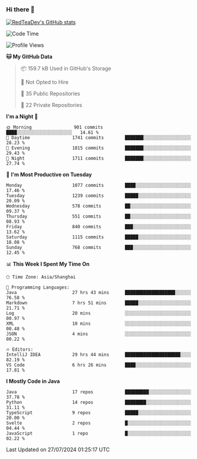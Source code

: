 ### Hi there 👋

<!--
**RedTeaDev/RedTeaDev** is a ✨ _special_ ✨ repository because its `README.md` (this file) appears on your GitHub profile.

Here are some ideas to get you started:

- 🔭 I’m currently working on ...
- 🌱 I’m currently learning ...
- 👯 I’m looking to collaborate on ...
- 🤔 I’m looking for help with ...
- 💬 Ask me about ...
- 📫 How to reach me: ...
- 😄 Pronouns: ...
- ⚡ Fun fact: ...
-->

<!--
[![wakatime](https://wakatime.com/badge/user/6b101ed0-04c0-4490-9283-eb61f2efff96.svg)](https://wakatime.com/@6b101ed0-04c0-4490-9283-eb61f2efff96)
!-->

[![RedTeaDev's GitHub stats](https://github-readme-stats.vercel.app/api?username=RedTeaDev)](https://github.com/anuraghazra/github-readme-stats)
<!--
[![willianrod's wakatime stats](https://github-readme-stats.vercel.app/api/wakatime?username=RedTeaDev)](https://github.com/anuraghazra/github-readme-stats)
!-->
<!--START_SECTION:waka-->
![Code Time](http://img.shields.io/badge/Code%20Time-2%2C445%20hrs-blue)

![Profile Views](http://img.shields.io/badge/Profile%20Views-0-blue)

**🐱 My GitHub Data** 

> 📦 159.7 kB Used in GitHub's Storage 
 > 
> 🚫 Not Opted to Hire
 > 
> 📜 35 Public Repositories 
 > 
> 🔑 22 Private Repositories 
 > 
**I'm a Night 🦉** 

```text
🌞 Morning                901 commits         ████░░░░░░░░░░░░░░░░░░░░░   14.61 % 
🌆 Daytime                1741 commits        ███████░░░░░░░░░░░░░░░░░░   28.23 % 
🌃 Evening                1815 commits        ███████░░░░░░░░░░░░░░░░░░   29.43 % 
🌙 Night                  1711 commits        ███████░░░░░░░░░░░░░░░░░░   27.74 % 
```
📅 **I'm Most Productive on Tuesday** 

```text
Monday                   1077 commits        ████░░░░░░░░░░░░░░░░░░░░░   17.46 % 
Tuesday                  1239 commits        █████░░░░░░░░░░░░░░░░░░░░   20.09 % 
Wednesday                578 commits         ██░░░░░░░░░░░░░░░░░░░░░░░   09.37 % 
Thursday                 551 commits         ██░░░░░░░░░░░░░░░░░░░░░░░   08.93 % 
Friday                   840 commits         ███░░░░░░░░░░░░░░░░░░░░░░   13.62 % 
Saturday                 1115 commits        █████░░░░░░░░░░░░░░░░░░░░   18.08 % 
Sunday                   768 commits         ███░░░░░░░░░░░░░░░░░░░░░░   12.45 % 
```


📊 **This Week I Spent My Time On** 

```text
🕑︎ Time Zone: Asia/Shanghai

💬 Programming Languages: 
Java                     27 hrs 43 mins      ███████████████████░░░░░░   76.58 % 
Markdown                 7 hrs 51 mins       █████░░░░░░░░░░░░░░░░░░░░   21.71 % 
Log                      20 mins             ░░░░░░░░░░░░░░░░░░░░░░░░░   00.97 % 
XML                      10 mins             ░░░░░░░░░░░░░░░░░░░░░░░░░   00.48 % 
JSON                     4 mins              ░░░░░░░░░░░░░░░░░░░░░░░░░   00.22 % 

🔥 Editors: 
IntelliJ IDEA            29 hrs 44 mins      █████████████████████░░░░   82.19 % 
VS Code                  6 hrs 26 mins       ████░░░░░░░░░░░░░░░░░░░░░   17.81 % 
```

**I Mostly Code in Java** 

```text
Java                     17 repos            █████████░░░░░░░░░░░░░░░░   37.78 % 
Python                   14 repos            ████████░░░░░░░░░░░░░░░░░   31.11 % 
TypeScript               9 repos             █████░░░░░░░░░░░░░░░░░░░░   20.00 % 
Svelte                   2 repos             █░░░░░░░░░░░░░░░░░░░░░░░░   04.44 % 
JavaScript               1 repo              █░░░░░░░░░░░░░░░░░░░░░░░░   02.22 % 
```




 Last Updated on 27/07/2024 01:25:17 UTC
<!--END_SECTION:waka-->


